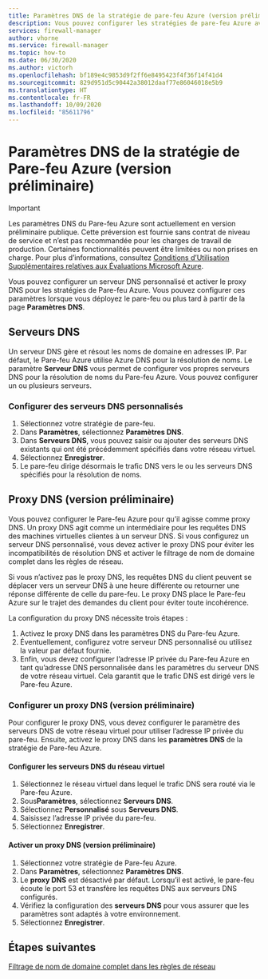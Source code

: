 ```yaml
---
title: Paramètres DNS de la stratégie de pare-feu Azure (version préliminaire)
description: Vous pouvez configurer les stratégies de pare-feu Azure avec les paramètres de serveur DNS et de proxy DNS.
services: firewall-manager
author: vhorne
ms.service: firewall-manager
ms.topic: how-to
ms.date: 06/30/2020
ms.author: victorh
ms.openlocfilehash: bf189e4c9853d9f2ff6e8495423f4f36f14f41d4
ms.sourcegitcommit: 829d951d5c90442a38012daaf77e86046018e5b9
ms.translationtype: HT
ms.contentlocale: fr-FR
ms.lasthandoff: 10/09/2020
ms.locfileid: "85611796"
---
```

# <a name="azure-firewall-policy-dns-settings-preview"></a>Paramètres DNS de la stratégie de Pare-feu Azure (version préliminaire)

> [!IMPORTANT]
> Les paramètres DNS du Pare-feu Azure sont actuellement en version préliminaire publique.
> Cette préversion est fournie sans contrat de niveau de service et n’est pas recommandée pour les charges de travail de production. Certaines fonctionnalités peuvent être limitées ou non prises en charge. Pour plus d’informations, consultez [Conditions d’Utilisation Supplémentaires relatives aux Évaluations Microsoft Azure](https://azure.microsoft.com/support/legal/preview-supplemental-terms/).

Vous pouvez configurer un serveur DNS personnalisé et activer le proxy DNS pour les stratégies de Pare-feu Azure. Vous pouvez configurer ces paramètres lorsque vous déployez le pare-feu ou plus tard à partir de la page **Paramètres DNS**.

## <a name="dns-servers"></a>Serveurs DNS

Un serveur DNS gère et résout les noms de domaine en adresses IP. Par défaut, le Pare-feu Azure utilise Azure DNS pour la résolution de noms. Le paramètre **Serveur DNS** vous permet de configurer vos propres serveurs DNS pour la résolution de noms du Pare-feu Azure. Vous pouvez configurer un ou plusieurs serveurs.

### <a name="configure-custom-dns-servers"></a>Configurer des serveurs DNS personnalisés

1. Sélectionnez votre stratégie de pare-feu.
2. Dans **Paramètres**, sélectionnez **Paramètres DNS**.
3. Dans **Serveurs DNS**, vous pouvez saisir ou ajouter des serveurs DNS existants qui ont été précédemment spécifiés dans votre réseau virtuel.
4. Sélectionnez **Enregistrer**.
5. Le pare-feu dirige désormais le trafic DNS vers le ou les serveurs DNS spécifiés pour la résolution de noms.

## <a name="dns-proxy-preview"></a>Proxy DNS (version préliminaire)

Vous pouvez configurer le Pare-feu Azure pour qu’il agisse comme proxy DNS. Un proxy DNS agit comme un intermédiaire pour les requêtes DNS des machines virtuelles clientes à un serveur DNS. Si vous configurez un serveur DNS personnalisé, vous devez activer le proxy DNS pour éviter les incompatibilités de résolution DNS et activer le filtrage de nom de domaine complet dans les règles de réseau.

Si vous n’activez pas le proxy DNS, les requêtes DNS du client peuvent se déplacer vers un serveur DNS à une heure différente ou retourner une réponse différente de celle du pare-feu. Le proxy DNS place le Pare-feu Azure sur le trajet des demandes du client pour éviter toute incohérence.

La configuration du proxy DNS nécessite trois étapes :
1. Activez le proxy DNS dans les paramètres DNS du Pare-feu Azure.
2. Éventuellement, configurez votre serveur DNS personnalisé ou utilisez la valeur par défaut fournie.
3. Enfin, vous devez configurer l’adresse IP privée du Pare-feu Azure en tant qu’adresse DNS personnalisée dans les paramètres du serveur DNS de votre réseau virtuel. Cela garantit que le trafic DNS est dirigé vers le Pare-feu Azure.

### <a name="configure-dns-proxy-preview"></a>Configurer un proxy DNS (version préliminaire)

Pour configurer le proxy DNS, vous devez configurer le paramètre des serveurs DNS de votre réseau virtuel pour utiliser l’adresse IP privée du pare-feu. Ensuite, activez le proxy DNS dans les **paramètres DNS** de la stratégie de Pare-feu Azure.

#### <a name="configure-virtual-network-dns-servers"></a>Configurer les serveurs DNS du réseau virtuel

1. Sélectionnez le réseau virtuel dans lequel le trafic DNS sera routé via le Pare-feu Azure.
2. Sous**Paramètres**, sélectionnez **Serveurs DNS**.
3. Sélectionnez **Personnalisé** sous **Serveurs DNS**.
4. Saisissez l’adresse IP privée du pare-feu.
5. Sélectionnez **Enregistrer**.

#### <a name="enable-dns-proxy-preview"></a>Activer un proxy DNS (version préliminaire)

1. Sélectionnez votre stratégie de Pare-feu Azure.
2. Dans **Paramètres**, sélectionnez **Paramètres DNS**.
3. Le **proxy DNS** est désactivé par défaut. Lorsqu’il est activé, le pare-feu écoute le port 53 et transfère les requêtes DNS aux serveurs DNS configurés.
4. Vérifiez la configuration des **serveurs DNS** pour vous assurer que les paramètres sont adaptés à votre environnement.
5. Sélectionnez **Enregistrer**.

## <a name="next-steps"></a>Étapes suivantes

[Filtrage de nom de domaine complet dans les règles de réseau](fqdn-filtering-network-rules.md)